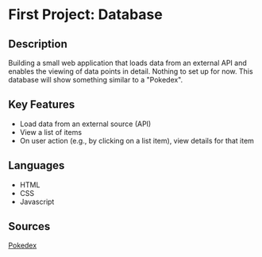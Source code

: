 # First Project: Database

## Description 
Building a small web application that loads data from an external API and enables the viewing of data points in detail.
Nothing to set up for now. 
This database will show something similar to a "Pokedex".

## Key Features
- Load data from an external source (API)
- View a list of items
- On user action (e.g., by clicking on a list item), view details for that item

## Languages
- HTML
- CSS
- Javascript

## Sources
[Pokedex](https://pokedex.org)
